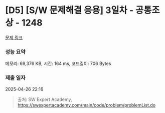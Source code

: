 # [D5] [S/W 문제해결 응용] 3일차 - 공통조상 - 1248 

[문제 링크](https://swexpertacademy.com/main/code/problem/problemDetail.do?contestProbId=AV15PTkqAPYCFAYD) 

### 성능 요약

메모리: 69,376 KB, 시간: 164 ms, 코드길이: 706 Bytes

### 제출 일자

2025-04-26 22:16



> 출처: SW Expert Academy, https://swexpertacademy.com/main/code/problem/problemList.do